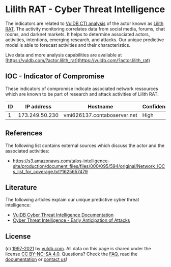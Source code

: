 # Lilith RAT - Cyber Threat Intelligence

The indicators are related to [VulDB CTI analysis](https://vuldb.com/?doc.cti) of the actor known as [Lilith RAT](https://vuldb.com/?actor.lilith_rat). The activity monitoring correlates data from social media, forums, chat rooms, and darknet markets. It helps to determine associated actors, activities, intentions, emerging research, and attacks. Our unique predictive model is able to forecast activities and their characteristics.

Live data and more analysis capabilities are available at [https://vuldb.com/?actor.lilith_rat](https://vuldb.com/?actor.lilith_rat)

## IOC - Indicator of Compromise

These indicators of compromise indicate associated network ressources which are known to be part of research and attack activities of Lilith RAT.

ID | IP address | Hostname | Confidence
-- | ---------- | -------- | ----------
1 | 173.249.50.230 | vmi626137.contaboserver.net | High

## References

The following list contains external sources which discuss the actor and the associated activities:

* https://s3.amazonaws.com/talos-intelligence-site/production/document_files/files/000/095/594/original/Network_IOCs_list_for_coverage.txt?1625657479

## Literature

The following articles explain our unique predictive cyber threat intelligence:

* [VulDB Cyber Threat Intelligence Documentation](https://vuldb.com/?doc.cti)
* [Cyber Threat Intelligence - Early Anticipation of Attacks](https://www.scip.ch/en/?labs.20201022)

## License

(c) [1997-2021](https://vuldb.com/?doc.changelog) by [vuldb.com](https://vuldb.com/?doc.about). All data on this page is shared under the license [CC BY-NC-SA 4.0](https://creativecommons.org/licenses/by-nc-sa/4.0/). Questions? Check the [FAQ](https://vuldb.com/?doc.faq), read the [documentation](https://vuldb.com/?doc) or [contact us](https://vuldb.com/?contact)!

